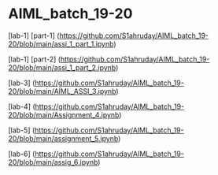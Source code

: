 # AIML_batch_19-20

[lab-1] [part-1] (https://github.com/S1ahruday/AIML_batch_19-20/blob/main/assi_1_part_1.ipynb)

[lab-1] [part-2] (https://github.com/S1ahruday/AIML_batch_19-20/blob/main/assi_1_part_2.ipynb)

[lab-3] (https://github.com/S1ahruday/AIML_batch_19-20/blob/main/AIML_ASSI_3.ipynb)

[lab-4] (https://github.com/S1ahruday/AIML_batch_19-20/blob/main/Assignment_4.ipynb)

[lab-5] (https://github.com/S1ahruday/AIML_batch_19-20/blob/main/assignment_5.ipynb)

[lab-6] (https://github.com/S1ahruday/AIML_batch_19-20/blob/main/assig_6.ipynb)
